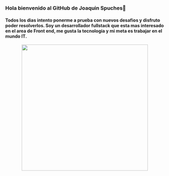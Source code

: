 ### Hola bienvenido al GitHub de Joaquin Spuches👋

#### Todos los dias intento ponerme a prueba con nuevos desafios y disfruto poder resolverlos. Soy un desarrollador fullstack que esta mas interesado en el area de Front end, me gusta la tecnologia y mi meta es trabajar en el mundo IT.
<p align="center">
<img src="https://github-readme-stats.vercel.app/api?username=joaquinSpuches&show_icons=true&theme=dark" width="400" >
</p>

<!--
**joaquinSpuches/joaquinSpuches** is a ✨ _special_ ✨ repository because its `README.md` (this file) appears on your GitHub profile.

Here are some ideas to get you started:

- 🔭 I’m currently working on 
- 🌱 I’m currently learning javascript
- 👯 I’m looking to collaborate on a 
- 🤔 I’m looking for help with ...
- 💬 Ask me about ...
- 📫 How to reach me: ...
- 😄 Pronouns: ...
- ⚡ Fun fact: ...
-->

